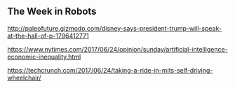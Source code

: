 ## The Week in Robots

http://paleofuture.gizmodo.com/disney-says-president-trump-will-speak-at-the-hall-of-p-1796412771

https://www.nytimes.com/2017/06/24/opinion/sunday/artificial-intelligence-economic-inequality.html

https://techcrunch.com/2017/06/24/taking-a-ride-in-mits-self-driving-wheelchair/
